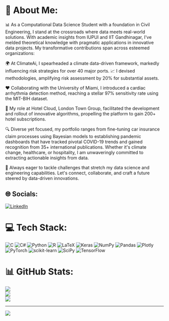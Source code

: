 # 💫 About Me:
📊 As a Computational Data Science Student with a foundation in Civil Engineering, I stand at the crossroads where data meets real-world solutions. With academic insights from IUPUI and IIT Gandhinagar, I've melded theoretical knowledge with pragmatic applications in innovative data projects. My transformative contributions span across esteemed organizations:

🌍 At ClimateAi, I spearheaded a climate data-driven framework, markedly influencing risk strategies for over 40 major ports.
📈 I devised methodologies, amplifying risk assessment by 20% for substantial assets.

❤️ Collaborating with the University of Miami, I introduced a cardiac arrhythmia detection method, reaching a stellar 97% sensitivity rate using the MIT-BIH dataset.

🏨 My role at Hotel Cloud, London Town Group, facilitated the development and rollout of innovative algorithms, propelling the platform to gain 200+ hotel subscriptions.

🔍 Diverse yet focused, my portfolio ranges from fine-tuning car insurance claim processes using Bayesian models to establishing pandemic dashboards that have tracked pivotal COVID-19 trends and gained recognition from 35+ international publications. Whether it's climate change, healthcare, or hospitality, I am unwaveringly committed to extracting actionable insights from data.

🚀 Always eager to tackle challenges that stretch my data science and engineering capabilities. Let's connect, collaborate, and craft a future steered by data-driven innovations.


## 🌐 Socials:
[![LinkedIn](https://img.shields.io/badge/LinkedIn-%230077B5.svg?logo=linkedin&logoColor=white)](https://linkedin.com/in/ayushlodha7) 

# 💻 Tech Stack:
![C](https://img.shields.io/badge/c-%2300599C.svg?style=plastic&logo=c&logoColor=white) ![C#](https://img.shields.io/badge/c%23-%23239120.svg?style=plastic&logo=c-sharp&logoColor=white) ![Python](https://img.shields.io/badge/python-3670A0?style=plastic&logo=python&logoColor=ffdd54) ![R](https://img.shields.io/badge/r-%23276DC3.svg?style=plastic&logo=r&logoColor=white) ![LaTeX](https://img.shields.io/badge/latex-%23008080.svg?style=plastic&logo=latex&logoColor=white) ![Keras](https://img.shields.io/badge/Keras-%23D00000.svg?style=plastic&logo=Keras&logoColor=white) ![NumPy](https://img.shields.io/badge/numpy-%23013243.svg?style=plastic&logo=numpy&logoColor=white) ![Pandas](https://img.shields.io/badge/pandas-%23150458.svg?style=plastic&logo=pandas&logoColor=white) ![Plotly](https://img.shields.io/badge/Plotly-%233F4F75.svg?style=plastic&logo=plotly&logoColor=white) ![PyTorch](https://img.shields.io/badge/PyTorch-%23EE4C2C.svg?style=plastic&logo=PyTorch&logoColor=white) ![scikit-learn](https://img.shields.io/badge/scikit--learn-%23F7931E.svg?style=plastic&logo=scikit-learn&logoColor=white) ![SciPy](https://img.shields.io/badge/SciPy-%230C55A5.svg?style=plastic&logo=scipy&logoColor=%white) ![TensorFlow](https://img.shields.io/badge/TensorFlow-%23FF6F00.svg?style=plastic&logo=TensorFlow&logoColor=white)
# 📊 GitHub Stats:
![](https://github-readme-stats.vercel.app/api?username=ayushlodha7&theme=dark&hide_border=false&include_all_commits=false&count_private=false)<br/>
![](https://github-readme-streak-stats.herokuapp.com/?user=ayushlodha7&theme=dark&hide_border=false)<br/>
![](https://github-readme-stats.vercel.app/api/top-langs/?username=ayushlodha7&theme=dark&hide_border=false&include_all_commits=false&count_private=false&layout=compact)

---
[![](https://visitcount.itsvg.in/api?id=ayushlodha7&icon=0&color=0)](https://visitcount.itsvg.in)

<!-- Proudly created with GPRM ( https://gprm.itsvg.in ) -->
